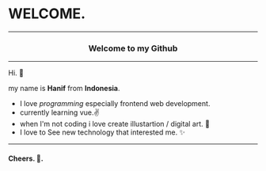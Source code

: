 # WELCOME.
<hr>

### <center> Welcome to my Github </center>

 <hr>
Hi. 👐

my name is __Hanif__ from __Indonesia__.

 - I love _programming_ especially frontend web development.
 - currently learning vue.✌
 - when I'm not coding i love create illustartion / digital art. 🎨
 - I love to See new technology that interested me. ✨

<hr>

#### Cheers. 🥂.
